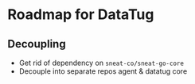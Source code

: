 # Roadmap for DataTug

## Decoupling

- Get rid of dependency on `sneat-co/sneat-go-core`
- Decouple into separate repos agent & datatug core
